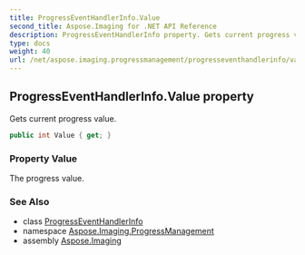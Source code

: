 ```yaml
---
title: ProgressEventHandlerInfo.Value
second_title: Aspose.Imaging for .NET API Reference
description: ProgressEventHandlerInfo property. Gets current progress value
type: docs
weight: 40
url: /net/aspose.imaging.progressmanagement/progresseventhandlerinfo/value/
---
```

## ProgressEventHandlerInfo.Value property

Gets current progress value.

```csharp
public int Value { get; }
```

### Property Value

The progress value.

### See Also

* class [ProgressEventHandlerInfo](../)
* namespace [Aspose.Imaging.ProgressManagement](../../progresseventhandlerinfo/)
* assembly [Aspose.Imaging](../../../)


